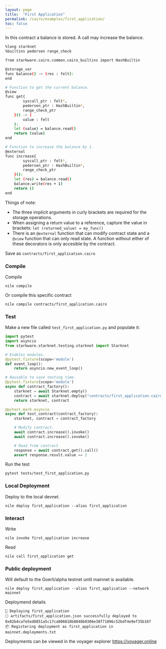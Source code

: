 ```yaml
---
layout: page
title:  "First Application"
permalink: /cairo/examples/first_application/
toc: false
---
```



In this contract a balance is stored. A call may increase
the balance.

```sh
%lang starknet
%builtins pedersen range_check

from starkware.cairo.common.cairo_builtins import HashBuiltin

@storage_var
func balance() -> (res : felt):
end

# Function to get the current balance.
@view
func get{
        syscall_ptr : felt*,
        pedersen_ptr : HashBuiltin*,
        range_check_ptr
    }() -> (
        value : felt
    ):
    let (value) = balance.read()
    return (value)
end

# Function to increase the balance by 1.
@external
func increase{
        syscall_ptr : felt*,
        pedersen_ptr : HashBuiltin*,
        range_check_ptr
    }():
    let (res) = balance.read()
    balance.write(res + 1)
    return ()
end

```
Things of note:

- The three implicit arguments in curly brackets are required for
the storage operations.
- When assigning a return value to a reference, capture the
value in brackets: `let (returned_value) = my_func()`
- There is an `@external` function that can modify contract state
and a `@view` function that can only read state. A function
without either of these decorators is only accesible by the contract.

Save as `contracts/first_application.cairo`

### Compile

Compile
```
nile compile
```
Or compile this specific contract
```
nile compile contracts/first_application.cairo
```

### Test

Make a new file called `test_first_application.py` and populate it:

```py
import pytest
import asyncio
from starkware.starknet.testing.starknet import Starknet

# Enables modules.
@pytest.fixture(scope='module')
def event_loop():
    return asyncio.new_event_loop()

# Reusable to save testing time.
@pytest.fixture(scope='module')
async def contract_factory():
    starknet = await Starknet.empty()
    contract = await starknet.deploy("contracts/first_application.cairo")
    return starknet, contract

@pytest.mark.asyncio
async def test_contract(contract_factory):
    starknet, contract = contract_factory

    # Modify contract.
    await contract.increase().invoke()
    await contract.increase().invoke()

    # Read from contract
    response = await contract.get().call()
    assert response.result.value == 2
```
Run the test
```
pytest tests/test_first_application.py
```

### Local Deployment

Deploy to the local devnet.
```
nile deploy first_application --alias first_application
```

### Interact

Write
```
nile invoke first_application increase
```
Read
```
nile call first_application get
```

### Public deployment

Will default to the Goerli/alpha testnet until mainnet is available.
```
nile deploy first_application --alias first_application --network mainnet
```
Deploymend details
```
🚀 Deploying first_application
🌕 artifacts/first_application.json successfully deployed to 0x02b4cafe5ed8851a5c17ca006810b8848b0306e38f71896c52bdf4e9ef35b16f
📦 Registering deployment as first_application in mainnet.deployments.txt
```
Deployments can be viewed in the voyager explorer
https://voyager.online
